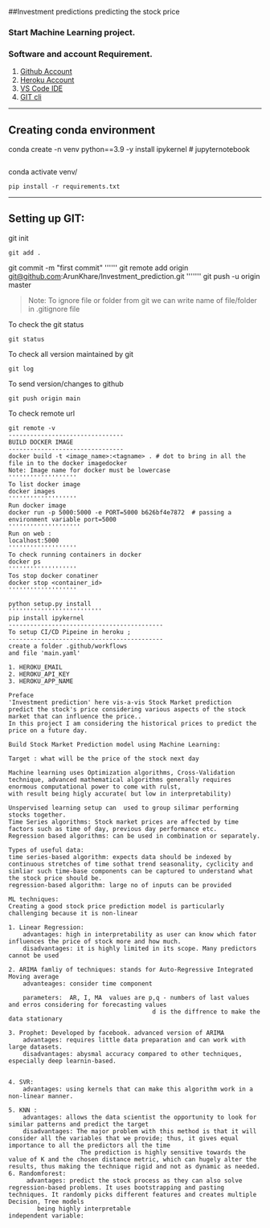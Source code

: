 ##Investment predictions
    predicting the stock price

### Start Machine Learning project.

### Software and account Requirement.

1. [Github Account](https://github.com)
2. [Heroku Account](https://dashboard.heroku.com/login)
3. [VS Code IDE](https://code.visualstudio.com/download)
4. [GIT cli](https://git-scm.com/downloads)

-----------------------------
Creating conda environment
-----------------------------
conda create -n venv python==3.9 -y
install ipykernel # jupyternotebook
```
```
conda activate venv/
```
pip install -r requirements.txt
```
------------------------------
Setting up GIT:
------------------------------
git init
```
git add .
```
git commit -m "first commit"
''''''
git remote add origin git@github.com:ArunKhare/Investment_prediction.git
'''''''
git push -u origin master

> Note: To ignore file or folder from git we can write name of file/folder in .gitignore file

To check the git status 
```
git status
```
To check all version maintained by git
```
git log
```

To send version/changes to github
```
git push origin main
```

To check remote url 
```
git remote -v
--------------------------------
BUILD DOCKER IMAGE
--------------------------------
docker build -t <image_name>:<tagname> . # dot to bring in all the file in to the docker imagedocker 
Note: Image name for docker must be lowercase
'''''''''''''''''''
To list docker image
docker images
'''''''''''''''''''
Run docker image
docker run -p 5000:5000 -e PORT=5000 b626bf4e7872  # passing a environment variable port=5000
''''''''''''''''''''
Run on web :
localhost:5000
'''''''''''''''''''
To check running containers in docker
docker ps
'''''''''''''''''''
Tos stop docker conatiner
docker stop <container_id>
'''''''''''''''''''

python setup.py install
''''''''''''''''''''''''''
pip install ipykernel
-------------------------------------------
To setup CI/CD Pipeine in heroku ;
-------------------------------------------
create a folder .github/workflows
and file 'main.yaml'

1. HEROKU_EMAIL
2. HEROKU_API_KEY
3. HEROKU_APP_NAME

Preface
'Investment prediction' here vis-a-vis Stock Market prediction  predict the stock's price considering various aspects of the stock market that can influence the price..
In this project I am considering the historical prices to predict the price on a future day.

Build Stock Market Prediction model using Machine Learning:

Target : what will be the price of the stock next day

Machine learning uses Optimization algorithms, Cross-Validation technique, advanced mathematical algorithms generally requires enormous computational power to come with rulst,
with result being higly accurate( but low in interpretability)

Unspervised learning setup can  used to group silimar performing stocks together.
Time Series algorithms: Stock market prices are affected by time factors such as time of day, previous day performance etc.
Regression based algorithms: can be used in combination or separately.

Types of useful data:
time series-based algorithm: expects data should be indexed by continuous stretches of time sothat trend seasonality, cyclicity and simliar such time-base components can be captured to understand what the stock price should be.
regression-based algorithm: large no of inputs can be provided

ML techniques:
Creating a good stock price prediction model is particularly challenging because it is non-linear

1. Linear Regression:
    advantages: high in interpretability as user can know which fator influences the price of stock more and how much.
    disadvantages: it is highly limited in its scope. Many predictors cannot be used

2. ARIMA famliy of techniques: stands for Auto-Regressive Integrated Moving average
    advanteages: consider time component

    parameters:  AR, I, MA  values are p,q - numbers of last values and erros considering for forecasting values
                                        d is the diffrence to make the data stationary

3. Prophet: Developed by facebook. advanced version of ARIMA
    advantages: requires little data preparation and can work with large datasets.
    disadvantages: abysmal accuracy compared to other techniques, especially deep learnin-based.


4. SVR:
    advantages: using kernels that can make this algorithm work in a non-linear manner.

5. KNN :
    advantages: allows the data scientist the opportunity to look for similar patterns and predict the target
    disadvantages: The major problem with this method is that it will consider all the variables that we provide; thus, it gives equal importance to all the predictors all the time
                    The prediction is highly sensitive towards the value of K and the chosen distance metric, which can hugely alter the results, thus making the technique rigid and not as dynamic as needed.
6. Randomforest:
     advantages: predict the stock process as they can also solve regression-based problems. It uses bootstrapping and pasting techniques. It randomly picks different features and creates multiple Decision, Tree models
        being highly interpretable
independent variable: 
